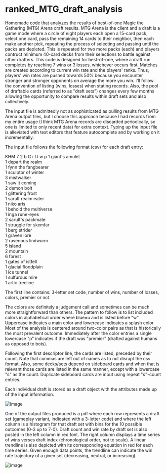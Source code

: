 # ranked_MTG_draft_analysis

Homemade code that analyzes the results of best-of-one Magic the Gathering (MTG) Arena draft results. MTG Arena is the client and a draft is a game mode where a circle of eight players each open a 15-card pack, select one card, pass the remaining 14 cards to their neighbor, then each make another pick, repeating the process of selecting and passing until the packs are depleted. This is repeated for two more packs (each) and players contruct minimum 40-card decks from their selections to battle against other drafters. This code is designed for best-of-one, where a draft run completes by reaching 7 wins or 3 losses, whichever occurs first. Matches are created according to current win rate and the players' ranks. Thus, players' win rates are pushed towards 50% because you encounter stronger and stronger opponents on average the more you win. I'll follow the convention of listing (wins, losses) when stating records. Also, the pool of draftable cards (referred to as "draft sets") changes every few months allowing the opportunity to compare results within draft sets and also collectively.

The input file is admittedly not as sophisticated as pulling results from MTG Arena output files, but I choose this approach because I had records from my entire usage (I think MTG Arena records are discarded periodically, so one is limited to only recent data) for extra context. Typing up the input file is alleviated with text editors that feature autocomplete and by working on it incrementally.

The input file follows the following format (csv) for each draft entry:

KHM	7	2	b	G	r	U	w	p
1	giant's amulet							
1	depart the realm							
1	fynn the fangbearer							
1	sculptor of winter							
3	mistwalker							
1	saw it coming							
2	demon bolt							
1	glittering frost							
1	sarulf realm eater							
1	niko aris							
1	behold the multiverse							
1	inga rune-eyes							
2	sarulf's packmate							
1	struggle for skemfar							
1	berg strider							
1	graven lore							
2	ravenous lindwurm							
5	island							
2	mountain							
6	forest							
1	gates of istfell							
1	glacial floodplain							
1	ice tunnel							
1	sulfurous mire							
1	artic treeline

The first line contains: 3-letter set code, number of wins, number of losses, colors, premier or not

The colors are definitely a judgement call and sometimes can be much more straightforward than others. The pattern to follow is to list included colors in alphabetical order where blue=u and is listed before "w". Uppercase indicates a main color and lowercase indicates a splash color. Most of the analysis is centered around two-color pairs as that is historically the most prevalent outcome. Immediately after the color entries a single lowercase "p" indicates if the draft was "premier" (drafted against humans as opposed to bots).

Following the first descriptor line, the cards are listed, preceded by their count. Note that commas are left out of names as to not disrupt the csv format. Also, some decks/sets depend on sideboard cards and when that is relevant those cards are listed in the same manner, except with a lowercase "s" as the count. Duplicate sideboard cards are input using repeat "s"-count entries.

Each individual draft is stored as a draft object with the attributes made up of the input information.

![image](https://user-images.githubusercontent.com/20996215/127382097-bab2dee5-7f4a-4082-8b3e-4c1bb63697f6.png)

One of the output files produced is a pdf where each row represents a draft set (gameplay variant, indicated with a 3-letter code) and where the left column is a histogram for that draft set with bins for the 10 possible outcomes (0-3 up to 7-0). Draft count and win rate by draft set is also posted in the left column in red font. The right column displays a time series of wins verses draft index (chronological order, not to scale). A linear trendline is also depicted with its corresponding equation in red for each time series. Given enough data points, the trendline can indicate the win rate trajectory of a given set (decreasing, neutral, or increasing).

![image](https://user-images.githubusercontent.com/20996215/127245189-b8ac76f9-adc3-40c6-a76c-16b24187c4e7.png)


